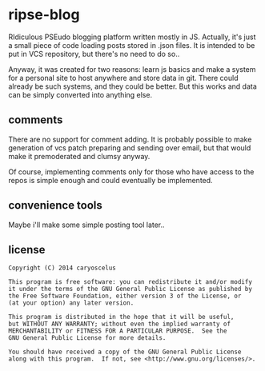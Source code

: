 # ripse-blog

RIdiculous PSEudo blogging platform written mostly in JS. Actually, it's just a
small piece of code loading posts stored in .json files. It is intended to be
put in VCS repository, but there's no need to do so..

Anyway, it was created for two reasons: learn js basics and make a system for a
personal site to host anywhere and store data in git. There could already be
such systems, and they could be better. But this works and data can be simply
converted into anything else.

## comments
There are no support for comment adding. It is probably possible to make
generation of vcs patch preparing and sending over email, but that would make it
premoderated and clumsy anyway.

Of course, implementing comments only for those who have access to the repos is
simple enough and could eventually be implemented.

## convenience tools
Maybe i'll make some simple posting tool later..

## license

    Copyright (C) 2014 caryoscelus

    This program is free software: you can redistribute it and/or modify
    it under the terms of the GNU General Public License as published by
    the Free Software Foundation, either version 3 of the License, or
    (at your option) any later version.

    This program is distributed in the hope that it will be useful,
    but WITHOUT ANY WARRANTY; without even the implied warranty of
    MERCHANTABILITY or FITNESS FOR A PARTICULAR PURPOSE.  See the
    GNU General Public License for more details.

    You should have received a copy of the GNU General Public License
    along with this program.  If not, see <http://www.gnu.org/licenses/>.
